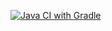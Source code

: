 [![Java CI with Gradle](https://github.com/Nastura/Patterns_2/actions/workflows/gradle.yml/badge.svg)](https://github.com/Nastura/Patterns_2/actions/workflows/gradle.yml)
